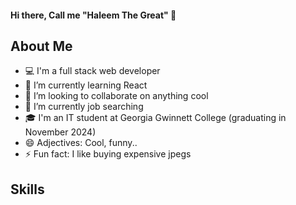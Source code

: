 #### Hi there, Call me **"Haleem The Great"** 👋

## About Me
- 💻 I'm a full stack web developer
- 🌱 I’m currently learning React
- 👯 I’m looking to collaborate on anything cool
- 🤔 I’m currently job searching
- 🎓 I'm an IT student at Georgia Gwinnett College (graduating in November 2024)
- 😄 Adjectives: Cool, funny..
- ⚡ Fun fact: I like buying expensive jpegs


## Skills
